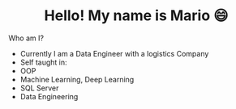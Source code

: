 <h1 align="center">Hello! My name is Mario 😄</h1>  

Who am I?
  - Currently I am a Data Engineer with a logistics Company
  - Self taught in:
  -  OOP 
  -  Machine Learning, Deep Learning
  -  SQL Server
  -  Data Engineering

